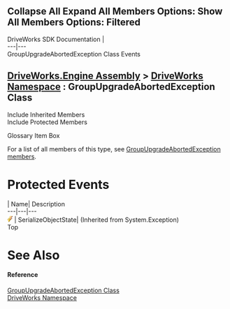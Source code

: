 Collapse All Expand All Members Options: Show All  Members Options: Filtered   
---  
DriveWorks SDK Documentation  |   
---|---  
GroupUpgradeAbortedException Class Events   
  
[DriveWorks.Engine Assembly](topic2156.md) > [DriveWorks Namespace](topic2159.md) : GroupUpgradeAbortedException Class  
---  
  
Include Inherited Members    
Include Protected Members    


Glossary Item Box

For a list of all members of this type, see [GroupUpgradeAbortedException members](topic3429.md).

# Protected Events

| Name| Description  
---|---|---  
![Protected Event](dotnetimages/protectedEvent.gif)| SerializeObjectState|  (Inherited from System.Exception)  
Top

# See Also

#### Reference

[GroupUpgradeAbortedException Class](topic3428.md)   
[DriveWorks Namespace](topic2159.md)


